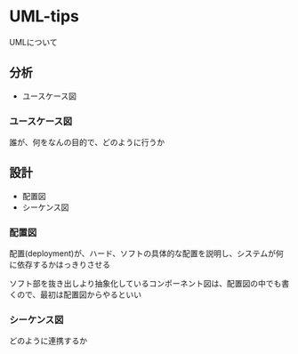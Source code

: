 # UML-tips
UMLについて

## 分析
* ユースケース図

### ユースケース図

誰が、何をなんの目的で、どのように行うか

## 設計
* 配置図
* シーケンス図

### 配置図
配置(deployment)が、ハード、ソフトの具体的な配置を説明し、システムが何に依存するかはっきりさせる

ソフト部を抜き出しより抽象化しているコンポーネント図は、配置図の中でも書くので、最初は配置図からやるといい

### シーケンス図
どのように連携するか
